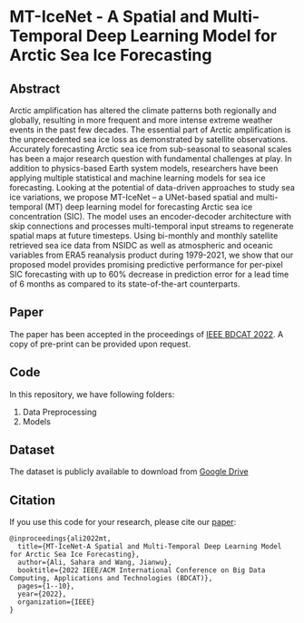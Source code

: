 
# MT-IceNet - A Spatial and Multi-Temporal Deep Learning Model for Arctic Sea Ice Forecasting

## Abstract
Arctic amplification has altered the climate patterns both regionally and globally, resulting in more frequent and more intense extreme weather events in the past few decades. The essential part of Arctic amplification is the unprecedented sea ice loss as demonstrated by satellite observations. Accurately forecasting Arctic sea ice from sub-seasonal to seasonal scales has been a major research question with fundamental challenges at play. In addition to physics-based Earth system models, researchers have been applying multiple statistical and machine learning models for sea ice forecasting. Looking at the potential of data-driven approaches to study sea ice variations, we propose MT-IceNet – a UNet-based spatial and multi-temporal (MT) deep learning model for forecasting Arctic sea ice concentration (SIC). The model uses an encoder-decoder architecture with skip connections and processes multi-temporal input streams to regenerate spatial maps at future timesteps. Using bi-monthly and monthly satellite retrieved sea ice data from NSIDC as well as atmospheric and oceanic variables from ERA5 reanalysis product during 1979-2021, we show that our proposed model provides promising predictive performance for per-pixel SIC forecasting with up to 60% decrease in prediction error for a lead time of 6 months as compared to its state-of-the-art counterparts.

## Paper
The paper has been accepted in the proceedings of [IEEE BDCAT 2022](https://bdcat-conference.org/). A copy of pre-print can be provided upon request.

## Code
In this repository, we have following folders:
1. Data Preprocessing 
2. Models 

## Dataset
The dataset is publicly available to download from [Google Drive](https://drive.google.com/drive/folders/1cLRxHFtj3wHJC54PX5cC6KQa89eIRO6W?usp=sharing)

## Citation
If you use this code for your research, please cite our [paper](https://drive.google.com/file/d/1JNtWw6vm9430LXan6IfNCiMJO-vU-SjH/view?usp=share_link):

```
@inproceedings{ali2022mt,
  title={MT-IceNet-A Spatial and Multi-Temporal Deep Learning Model for Arctic Sea Ice Forecasting},
  author={Ali, Sahara and Wang, Jianwu},
  booktitle={2022 IEEE/ACM International Conference on Big Data Computing, Applications and Technologies (BDCAT)},
  pages={1--10},
  year={2022},
  organization={IEEE}
}
```
